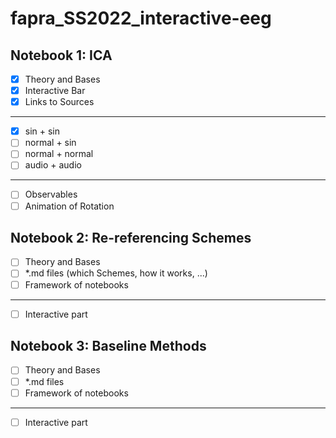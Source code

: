 # fapra_SS2022_interactive-eeg

## Notebook 1: ICA

- [x] Theory and Bases
- [x] Interactive Bar
- [x] Links to Sources
---
- [x] sin + sin
- [ ] normal + sin
- [ ] normal + normal
- [ ] audio + audio
---
- [ ] Observables
- [ ] Animation of Rotation

## Notebook 2: Re-referencing Schemes

- [ ] Theory and Bases
- [ ] \*.md files (which Schemes, how it works, ...)
- [ ] Framework of notebooks
---
- [ ] Interactive part

## Notebook 3: Baseline Methods
- [ ] Theory and Bases
- [ ] \*.md files
- [ ] Framework of notebooks
---
- [ ] Interactive part
